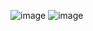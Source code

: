 ![image](https://github.com/user-attachments/assets/02637e89-ea1f-4a12-8b93-15f490bccf5b)
![image](https://github.com/user-attachments/assets/c607344c-a89f-4a61-8324-10984916cdd4)

